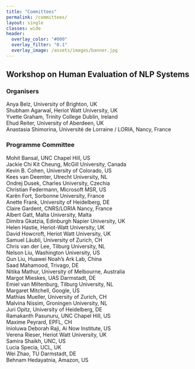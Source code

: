 ```yaml
---
title: "Committees"
permalink: /committees/
layout: single
classes: wide
header:
  overlay_color: "#000"
  overlay_filter: "0.1"
  overlay_image: /assets/images/banner.jpg
---
```


## Workshop on Human Evaluation of NLP Systems


### Organisers

Anya Belz, University of Brighton, UK\
Shubham Agarwal, Heriot Watt University, UK\
Yvette Graham, Trinity College Dublin, Ireland\
Ehud Reiter, University of Aberdeen, UK\
Anastasia Shimorina, Université de Lorraine / LORIA, Nancy, France

### Programme Committee

Mohit Bansal, UNC Chapel Hill, US\
Jackie Chi Kit Cheung, McGill University, Canada\
Kevin B. Cohen, University of Colorado, US\
Kees van Deemter, Utrecht University, NL\
Ondrej Dusek, Charles University, Czechia\
Christian Federmann, Microsoft MSR, US\
Karën Fort, Sorbonne University, France\
Anette Frank, University of Heidelberg, DE\
Claire Gardent, CNRS/LORIA Nancy, France\
Albert Gatt, Malta University, Malta\
Dimitra Gkatzia, Edinburgh Napier University, UK\
Helen Hastie, Heriot-Watt University, UK\
David Howcroft, Heriot Watt University, UK\
Samuel Läubli, University of Zurich, CH\
Chris van der Lee, Tilburg University, NL\
Nelson Liu, Washington University, US\
Qun Liu, Huawei Noah’s Ark Lab, China\
Saad Mahamood, Trivago, DE\
Nitika Mathur, University of Melbourne, Australia\
Margot Mieskes, UAS Darmstadt, DE\
Emiel van Miltenburg, Tilburg University, NL\
Margaret Mitchell, Google, US\
Mathias Mueller, University of Zurich, CH\
Malvina Nissim, Groningen University, NL\
Juri Opitz, University of Heidelberg, DE\
Ramakanth Pasunuru, UNC Chapel Hill, US\
Maxime Peyrard, EPFL, CH\
Inioluwa Deborah Raji, Ai Now Institute, US\
Verena Rieser, Heriot Watt University, UK\
Samira Shaikh, UNC, US\
Lucia Specia, UCL, UK\
Wei Zhao, TU Darmstadt, DE\
Behnam Hedayatnia, Amazon, US

